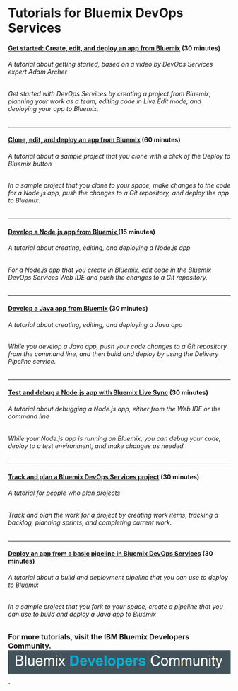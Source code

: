 # Tutorials for Bluemix DevOps Services


<div name="tutorials-list" class="jh-columns pbs">
<div class="jh-col-12-122 f_left">
<h4><a href="/tutorials/devopsoverview"><strong>Get started: Create, edit, and deploy an app from Bluemix</strong></a> (30 minutes)</h4>
<h6><em>A tutorial about getting started, based on a video by DevOps Services expert Adam Archer</em></h6>
<h6>Get started with DevOps Services by creating a project from Bluemix, planning your work as a team, editing code in Live Edit mode, and deploying your app to Bluemix.</h6>
<hr style="border-width:1px;margin-top:1em;margin-bottom:0em">
<a href="/tutorials/devopsweb"><h4> <strong>Clone, edit, and deploy an app from Bluemix</strong></a> (60 minutes)</h4>
<h6><em>A tutorial about a sample project that you clone with a click of the Deploy to Bluemix button</em></h6>
<h6>In a sample project that you clone to your space, make changes to the code for a Node.js app, push the changes to a Git repository, and deploy the app to Bluemix.</h6>
<hr style="border-width:1px;margin-top:1em;margin-bottom:0em">
<h4><a href="/tutorials/jazzeditor"><strong>Develop a Node.js app from Bluemix</strong> </a>(15 minutes) </h4>
<h6><em>A tutorial about creating, editing, and deploying a Node.js app</em></h6>
<h6>For a Node.js app that you create in Bluemix, edit code in the Bluemix DevOps Services Web IDE and push the changes to a Git repository.</h6>
<hr style="border-width:1px;margin-top:1em;margin-bottom:0em"><h4>
<a href="/tutorials/jazzeditorjava"><strong>
Develop a Java app from Bluemix</strong></a> (30 minutes) </h4>
<h6><em>A tutorial about creating, editing, and deploying a Java app</em></h6>
<h6>While you develop a Java app, push your code changes to a Git repository from the command line, and then build and deploy by using the Delivery Pipeline service.</h6> 
<hr style="border-width:1px;margin-top:1em;margin-bottom:0em">
<h4>
<a href="/tutorials/livesync"><strong>Test and debug a Node.js app with Bluemix Live Sync</strong></a> (30 minutes)</h4><h6><em>A tutorial about debugging a Node.js app, either from the Web IDE or the command line</em></h6>
<h6>While your Node.js app is running on Bluemix, you can debug your code, deploy to a test environment, and make changes as needed.</h6>
<hr style="border-width:1px;margin-top:1em;margin-bottom:0em">
<h4>
<a href="/tutorials/trackplan"><strong>Track and plan a Bluemix DevOps Services project</strong></a> (30 minutes)
</h4><h6><em>A tutorial for people who plan projects</em></h6>
<h6>Track and plan the work for a project by creating work items, tracking a backlog, planning sprints, and completing current work.</h6>
<hr style="border-width:1px;margin-top:1em;margin-bottom:0em">
<h4>
<a href="/tutorials/basicbuild"><strong>Deploy an app from a basic pipeline in Bluemix DevOps Services</strong></a> (30 minutes)</h4>
<h6><em>A tutorial about a build and deployment pipeline that you can use to deploy to Bluemix</em></h6>
<h6>In a sample project that you fork to your space, create a pipeline that you can use to build and deploy a Java app to Bluemix</h6>
</div></div>


### For more tutorials, visit the IBM Bluemix Developers Community. <a href="https://developer.ibm.com/bluemix/docs/"><img style="display: inline; margin: 0px; border-style: none; margin-bottom: 2px;" src="images/bluemix-developers-community.png"></a>.



